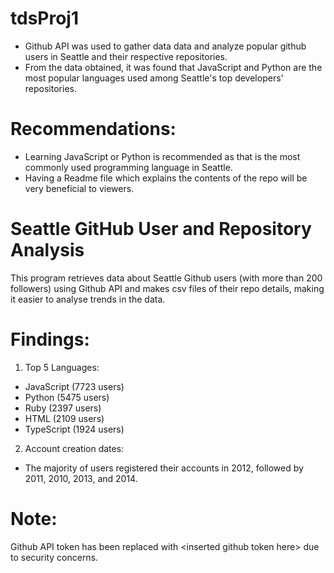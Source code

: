 # tdsProj1
- Github API was used to gather data data and analyze popular github users in Seattle and their respective repositories.
- From the data obtained, it was found that JavaScript and Python are the most popular languages used among Seattle's top developers' repositories.
# Recommendations:
- Learning JavaScript or Python is recommended as that is the most commonly used programming language in Seattle.
- Having a Readme file which explains the contents of the repo will be very beneficial to viewers.

# Seattle GitHub User and Repository Analysis
This program retrieves data about Seattle Github users (with more than 200 followers) using Github API and makes csv files of their repo details, making it easier to analyse trends in the data.

# Findings:
1. Top 5 Languages:
- JavaScript (7723 users)
- Python (5475 users)
- Ruby (2397 users)
- HTML (2109 users)
- TypeScript (1924 users)
2. Account creation dates:
- The majority of users registered their accounts in 2012, followed by 2011, 2010, 2013, and 2014.
  
# Note: 
Github API token has been replaced with \<inserted github token here> due to security concerns.
